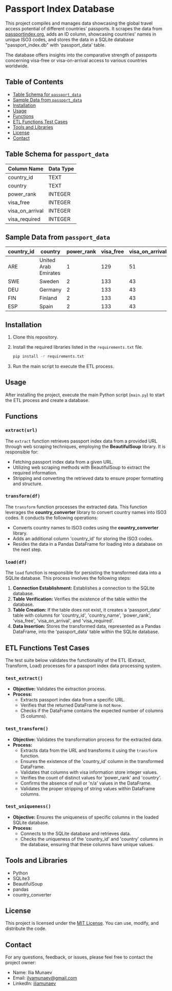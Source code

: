 
# Passport Index Database

This project compiles and manages data showcasing the global travel access potential of different countries' passports. It scrapes the data from [passportindex.org](https://www.passportindex.org/byRank.php), adds an ID column, showcasing countries' names in unique ISO3 codes, and stores the data in a SQLite database "passport_index.db" with 'passport_data' table.

The database offers insights into the comparative strength of passports concerning visa-free or visa-on-arrival access to various countries worldwide.

## Table of Contents
- [Table Schema for `passport_data`](#table-schema-for-passport_data)
- [Sample Data from `passport_data`](#sample-data-from-passport_data)
- [Installation](#installation)
- [Usage](#usage)
- [Functions](#functions)
- [ETL Functions Test Cases](##etl-functions-test-cases)
- [Tools and Libraries](##tools-and-libraries)
- [License](#license)
- [Contact](#contact)


## Table Schema for `passport_data`

| Column Name      | Data Type       |
|------------------|-----------------|
| country_id       | TEXT            |
| country          | TEXT            |
| power_rank       | INTEGER         |
| visa_free        | INTEGER         |
| visa_on_arrival  | INTEGER         |
| visa_required    | INTEGER         |

## Sample Data from `passport_data`

| country_id | country             | power_rank | visa_free | visa_on_arrival | visa_required |
|------------|---------------------|------------|-----------|-----------------|---------------|
| ARE        | United Arab Emirates| 1          | 129       | 51              | 18            |
| SWE        | Sweden              | 2          | 133       | 43              | 22            |
| DEU        | Germany             | 2          | 133       | 43              | 22            |
| FIN        | Finland             | 2          | 133       | 43              | 22            |
| ESP        | Spain               | 2          | 133       | 43              | 22            |


## Installation

1. Clone this repository.
2. Install the required libraries listed in the `requirements.txt` file.

    ```bash
    pip install -r requirements.txt
    ```

3. Run the main script to execute the ETL process.

## Usage

After installing the project, execute the main Python script (`main.py`) to start the ETL process and create a database.

## Functions

### `extract(url)`

The `extract` function retrieves passport index data from a provided URL through web scraping techniques, employing the **BeautifulSoup** library. It is responsible for:
- Fetching passport index data from a given URL.
- Utilizing web scraping methods with BeautifulSoup to extract the required information.
- Stripping and converting the retrieved data to ensure proper formatting and structure.

### `transform(df)`

The `transform` function processes the extracted data. This function leverages the **country_converter** library to convert country names into ISO3 codes. It conducts the following operations:
- Converts country names to ISO3 codes using the **country_converter** library.
- Adds an additional column 'country_id' for storing the ISO3 codes.
- Resides the data in a Pandas DataFrame for loading into a database on the next step.

### `load(df)`

The `load` function is responsible for persisting the transformed data into a SQLite database. This process involves the following steps:
1. **Connection Establishment:** Establishes a connection to the SQLite database.
2. **Table Verification:** Verifies the existence of the table within the database.
3. **Table Creation:** If the table does not exist, it creates a 'passport_data' table with columns for 'country_id', 'country_name', 'power_rank', 'visa_free', 'visa_on_arrival', and 'visa_required'.
4. **Data Insertion:** Stores the transformed data, represented as a Pandas DataFrame, into the 'passport_data' table within the SQLite database.


## ETL Functions Test Cases
The test suite below validates the functionality of the ETL (Extract, Transform, Load) processes for a passport index data processing system.

### `test_extract()`
- **Objective:** Validates the extraction process.
- **Process:**
    - Extracts passport index data from a specific URL.
    - Verifies that the returned DataFrame is not `None`.
    - Checks if the DataFrame contains the expected number of columns (5 columns).

### `test_transform()`
- **Objective:** Validates the transformation process for the extracted data.
- **Process:**
    - Extracts data from the URL and transforms it using the `transform` function.
    - Ensures the existence of the 'country_id' column in the transformed DataFrame.
    - Validates that columns with visa information store integer values.
    - Verifies the count of distinct values for 'power_rank' and 'country'.
    - Confirms the absence of null or 'n/a' values in the DataFrame.
    - Validates the proper stripping of string values within DataFrame columns.

### `test_uniqueness()`
- **Objective:** Ensures the uniqueness of specific columns in the loaded SQLite database.
- **Process:**
    - Connects to the SQLite database and retrieves data.
    - Checks the uniqueness of the 'country_id' and 'country' columns in the database, ensuring that these columns have unique values.

## Tools and Libraries
 - Python
 - SQLite3
 - BeautifulSoup
 - pandas
 - country_converter
 
## License

This project is licensed under the [MIT License](LICENSE). You can use, modify, and distribute the code.

## Contact

For any questions, feedback, or issues, please feel free to contact the project owner:

- Name: Ilia Munaev
- Email: ilyamunaev@gmail.com
- LinkedIn: [iliamunaev]( https://www.linkedin.com/in/iliamunaev/)